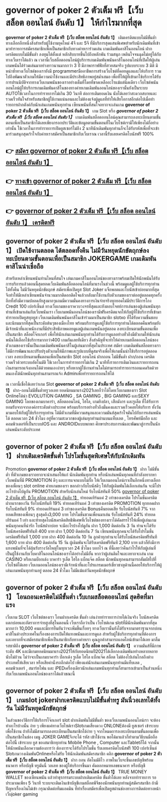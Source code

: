 # governor of poker 2 ตัวเต็ม ฟรี【เว็บ สล็อต ออนไลน์ อันดับ 1】  ให้กำไรมากที่สุด

**governor of poker 2 ตัวเต็ม ฟรี【เว็บ สล็อต ออนไลน์ อันดับ 1】** เติมเครดิตแบบไม่มีขั้นต่ำ  ทางเลือกอีกหนึ่งสิ่งสำหรับผู้ใช้งานยุคใหม่ 4จี และ 5จี ที่มีบริการสุดแสนพิเศษสำหรับนักเดิมพันที่เข้ามาทำรายการสมัครสมาชิกเพื่อเป็นสมาชิกกับทางค่ายเราร่วมเล่น เกมเดิมพันคาสิโนออนไลน์ ฝากเครดิตแบบไม่มีขั้นต่ำ ลงทุนได้ตั้งแต่ หลักสิบบาทขึ้นไปถึงหลักพัน ร่วมสนุก เพลินใจจนฉุดไม่อยู่ได้กับทางเว็บเราได้แล้ว ณ เวลานี้เว็บสล็อตออนไลน์ผู้บริการเกมเดิมพันพนันคาสิโนออนไลน์ที่เปิดให้ผู้เล่นเกมพนันได้ร่วมเล่นมาอย่างยาวนานมากกว่า 3 ปี มีภาพกราฟฟิกที่สวยสมจริง รูปแบบระบบ 3 มิติ
มิหนำซ้ำทางเว็บไซต์ของเรายังมี programmerมืออาชีพการสร้างเว็บไซต์ที่คอยดูแลและให้บริการ  รวมไปถึงพัฒนาตัวเกมให้มีความน่าใช้งานและมีประสิทธิภาพอยู่สม่ำเสมอ เพื่อที่ให้ผู้ที่เข้ามาใช้บริการได้รับการปรนนิบัติจากทางเว็บเกมพนันของเราอย่างเต็มที่โดยที่ขาดเหลืออะไรแม้แต่นิดเดียว เว็บไซต์พนันออนไลน์ผู้ให้บริการเกมเดิมพันคาสิโนของทางค่ายเกมเดิมพันออนไลน์ของเรานั้นยังเป็นระบบ AUTOใช้เวลาในการทำรายการไม่เกิน 30 วินาที ต่อการเติมยอดเงิน นับได้เลยว่าสะดวกสบายและรวดเร็วทันใจสำหรับสมาชิกผู้ใช้งานแน่นอนและไม่ต้องแจ้งผู้ดูแลที่ทำให้เสียโอกาสอีกต่อไปเมื่อทำรายการฝากตังค์กับนักเล่นเกมพนันทุกท่าน
เซียนพนันที่สนใจอยากจะเล่นเกม **governor of poker 2 ตัวเต็ม ฟรี【เว็บ สล็อต ออนไลน์ อันดับ 1】** เกม Slot  หรือ ***governor of poker 2 ตัวเต็ม ฟรี【เว็บ สล็อต ออนไลน์ อันดับ 1】*** เกมเดิมพันสล็อตออนไลน์คุณสามารถลงทะเบียนตามขั้นตอนเพื่อเป็นสมาชิกได้เลยเพียงกรอกประวัติและข้อมูลตามขั้นตอนที่ในเว็บไซต์เรามีให้เพียงไม่กี่อย่างเท่านั้น ใช้เวลาในการทำรายการเปิดยูสเซอร์ไม่ถึง 2 นาทีนักเดิมพันทุกท่านก็จะได้รับรหัสเพื่อที่จะเข้ามาร่วมสนุกสุดเร้าใจกับค่ายเราสมัครเป็นสมาชิกกับเว็บเราณ เวลานี้รับเลยเครดิตโบนัสฟรี 100%

## 👉 [สมัคร governor of poker 2 ตัวเต็ม ฟรี【เว็บ สล็อต ออนไลน์ อันดับ 1】](https://archa888.com/)
## 👉 [ทางเข้า governor of poker 2 ตัวเต็ม ฟรี【เว็บ สล็อต ออนไลน์ อันดับ 1】](https://archa888.com/)
## 👉 [governor of poker 2 ตัวเต็ม ฟรี【เว็บ สล็อต ออนไลน์ อันดับ 1】 เครดิตฟรี](https://archa888.com/)

## governor of poker 2 ตัวเต็ม ฟรี【เว็บ สล็อต ออนไลน์ อันดับ 1】 เปิดใช้งานตลอด ได้ตลอดทั้งคืน ไม่มีวันหยุดนักขัตฤกษ์ลงทะเบียนตามขั้นตอนเพื่อเป็นสมาชิก JOKERGAME เกมเดิมพันคาสิโนน่าเชื่อถือ

สำหรับเหล่าเซียนพนันท่านไหนที่สนใจ เล่นเกมคาสิโนออนไลน์ของทางเราพร้อมเปิดให้นักพนันได้รับการบริการแล้วตอนนี้สุดยอดเว็บเดิมพันสล็อตออนไลน์ที่มาแรงในช่วงนี้ พร้อมดูแลผู้ใช้บริการทุกท่านได้ทั้งคืน ไม่มีวันหยุดนักขัตฤกษ์ สมัครเพื่อเปิดยูส Slot Joker แจ็กพอตและโบนัสเข้าบ่อยมากที่สุด จึงทำให้มีเหล่าเซียนพนันจำนวนมากติดอกติดใจแล้วกลับมาใช้งานกับตัวเกมของเราต่ออยู่ตลอดทุกครั้ง อีกทั้งยังมีความปลอดภัยสูงมากๆแถมมีความมั่นคงทางการเงินจ่ายจริงทุกยอดไม่มีประวัติการโกง Credit 100 เปอร์เซ็นต์ ทางเว็บเกมของเราควบวงจรที่สุดและยังตอบโจทย์การเล่นของผู้เล่นพนันทุกท่านที่เข้ามาเล่นกับเว็บพนันเรา
เว็บเกมพนันออนไลน์ของเรามีฟรีเครดิตแจกให้กับผู้ที่ใช้บริการที่เข้ามาทำรายกเปิดยูสทุกยูส เว็บเกมเดิมพันพนันคาสิโนเข้าร่วมมาเป็นสมาชิก slotxo ที่ได้รับความชื่นชอบและนิยมมากที่สุดเป็นระดับต้นๆของเมืองไทย พร้อมบริการดูแลผู้ใช้บริการทุกท่านได้ตลอดคืนพร้อมยังมีเจ้าหน้าที่และพนักงานที่มีประสิทธิภาพคอยดูแลผู้เล่นเกมพนันอยู่ตลอด ลงทะเบียนตามขั้นตอนเพื่อเป็นสมาชิก สล็อตโจ๊กเกอร์ เพื่อให้นักเล่นเกมพนันทุกท่านได้รับการดูแลอย่างทั่วถึงมีตัวเกมให้นักเล่นพนันได้เลือกใช้บริการมากกว่า400 เกมกันเลยทีเดียว
สิ่งสำคัญที่จะทำให้ค่ายเกมสล็อตออนไลน์ของตัวเกมของเรานั้นเป็นเกมเดิมพันพนันคาสิโนผู้เล่นมากที่สุดในประเทศ สมัคร  เกมเดิมพันสล็อตทางเราได้มีการพัฒนาและปรับปรุงตัวเกมให้มีภาพและรูปแบบที่ดูสมจริงเพื่อให้เกมนั้นน่าใช้บริการอยู่ตลอดเวลา ลงทะเบียนตามขั้นตอนเพื่อเป็นสมาชิก Slot ออนไลน์ ฝากถอน ไม่มีขั้นต่ำ ฝาก/ถอน เครดิตรวดเร็วด้วยระบบอัตโนมัติ ใช้เวลาในการทำรายการไม่เกิน 2 นาทีทั้งรายการเติมเงินและรายการถอนเงินสามารถแจ้งถอนได้ด้วยตนเองง่ายๆ หรือหากผู้ใช้งานท่านใดไม่สามารถทำรายการถอนเคดริตด้วยตนเองได้นักพนันทุกท่านสามารถแจ้ง Adminเพื่อทำรายการถอนให้ได้

ณ เวลานี้เชื่อได้เลยว่าเกม Slot **governor of poker 2 ตัวเต็ม ฟรี【เว็บ สล็อต ออนไลน์ อันดับ 1】** ฝาก-ถอนไม่มีขั้นต่ำทรูวอเลท ยอดนิยมมาแรง2021เลยก็ว่าได้โดยเว็บเกมของเรา Slot Onlineได้นำ EVOLUTION GAMING , SA GAMING , BIG GAMING และSEXY GAMING โลกของเกมบาคาร่า, สล็อตออนไลน์, ไฮโล, เกมยิงปลา, เสือมังกร และรูเล็ต ที่ได้รับการยอมรับจากจากองค์กรระดับต่างประเทศ พร้อมบริการอย่างทั่วถึงมั่นคงและรวดเร็วคอยให้บริการ ทั้งวัน มามอบให้กับผู้ใช้บริการทุกท่าน ได้มีตัวเกมที่มีความสนุกและความมันส์สุดเร้าใจมันไปกับการเล่นพนัน ได้ ตลอดเวลา 24 ชั่วโมง อยู่ที่ความสะดวกของผู้เล่นทุกท่านผ่านบนแท็บเลต , โทรศัพท์มือถือ และคอมพิวเตอร์ที่เป็นระบบIOS และ ANDROIDแบบพกพา ศึกษาประสบการณ์และพัฒนาสู่การเป็นนักเล่นพนันระดับประเทศ

## governor of poker 2 ตัวเต็ม ฟรี【เว็บ สล็อต ออนไลน์ อันดับ 1】 ฝากเติมเครดิตขั้นต่ำ โปรโมชั่นสุดพิเศษให้กับนักเดิมพัน

 Promotion  **governor of poker 2 ตัวเต็ม ฟรี【เว็บ สล็อต ออนไลน์ อันดับ 1】** ฝาก ไม่มีขั้นต่ำ ที่ตัวเกมของเราอยากจะนำเสนอให้แก่  นักเดิมพันทุกท่าน หรือนักเล่นพนันทุกคนที่กำลังอยากหาเว็บพนันที่มี  PROMOTION ดีๆ และการแจกแบบไม่กั๊ก ให้เว็บเกมออนไลน์เราเป็นอีกหนึ่งทางเลือกของเพื่อนๆ slot online ค่ายเกมของเรา ขอกล่าวกับโบนัสดีๆ ให้กับผู้เดิมพันได้เลือกเล่นกัน จะมีโปรอะไรบ้างไปดูกัน
 PROMOTION สำหรับนักเล่นใหม่ รับโบนัสทันที 50% [governor of poker 2 ตัวเต็ม ฟรี【เว็บ สล็อต ออนไลน์ อันดับ 1】](https://archa888.com/) ทำยอดเทิร์นแค่ 2 เท่าของเครดิต
โปรโมชั่นเครดิตฝากแรกของวัน รับโบนัสทันที 19% ทำยอดเทิร์นแค่ 3 เท่าของเครดิต
 PROMOTION ทุกยอดฝาก รับโบนัสทันที 9% ทำยอดเทิร์นแค่ 3 เท่าของเครดิต
Bonusคืนยอดเสีย รับโบนัสทันที 7% จากยอดเสียของเพื่อนๆ สูงสุดถึง3,000 บาท
โปรโมชั่นชวนเพื่อนมาเล่น รับโบนัสทันที 24% ทำยอดเทิร์นแค่ 1 เท่า
และท้ายสุดโบนัสเครดิตสิทธิพิเศษที่เว็บไซต์ของทางเราได้คัดสรรไว้ให้เพื่อผู้เล่นเกมพนันทุกคนที่น่ารัก โบนัสฝากบ่อย จะมีอะไรบ้างไปดูกัน
ฝาก 1,000 ติดต่อกัน 3 วัน ท่านจะได้รับโบนัสเครดิตฟรีทันที 400 บาท
ฝาก 1,000 ติดต่อกัน 7 วัน เซียนพนันทุกคนจะได้รับโปรโมชั่นเครดิตฟรีทันที 1,000 บาท
ฝาก 400 ติดต่อกัน 10 วัน ลูกค้าทุกท่านจะได้รับโบนัสเครดิตฟรีทันที 1,600 บาท
ฝาก 400 ติดต่อกัน 15 วัน ผู้เดิมพันจะได้รับเครดิตฟรีทันที 2,100 บาท
แล้วก็ยังมีการแทงพนันที่จะได้ลุ้นรับรางวัลใหญ่ในทุกเวลา 24 ชั่วโมง บอกไว้ ณ ที่นี้เลยว่าคืนกำไรให้กับผู้เล่นที่เป็นผู้ใช้งานกับเว็บคาสิโนออนไลน์ของเราได้อย่างไม่มีอั้น หากว่าผู้เล่นติดใจและอยากจะเล่น เกม CASINO หรือเกมป๊อกเด้ง บาคาร่า รูเล็ต ไฮโล แบ็กแจ๊ค สล็อต นักพนันทุกคนสามารถสัมผัสไปที่เว็บไซต์ได้เลย เว็บเกมออนไลน์ของเรามีเจ้าหน้าที่และโปรแกรมเมอร์เชี่ยวชาญด้านนี้คอยให้บริการให้ผู้เล่นเกมพนันทุกท่านอยู่ ตลอด 24 ชั่วโมง ไม่มีแม้แต่วันหยุดนักขัตฤกษ์

## governor of poker 2 ตัวเต็ม ฟรี【เว็บ สล็อต ออนไลน์ อันดับ 1】 โอนถอนเครดิตไม่มีขั้นต่ำ  เว็บเกมสล็อตออนไลน์ สุดฮิตที่มาแรง

เว็บเกม SLOT เว็บไซต์ของเรา โอนฝากเครดิต ขั้นต่ำ เล่นง่ายทำรายการง่ายได้เงินจริง โบนัสเครดิตแตกบ่อยและอัตราการจ่ายสูงที่สุในตอนนี้ เว็บเราถือว่าเป็น เว็บไซต์เกม slotที่มีนักเดิมพันมากที่สุดมากกว่า 10,000 คนและมีการยืนยันว่าจะเพิ่มขึ้นเรื่อยๆ ทางเว็บเรานั้นยังได้รับจากมาตราฐานจากบ่อนคาสิโนต่างประเทศในเรื่องของการเปิดให้แทงพนันและการดูแล สำหรับผู้ใช้บริการทุกท่านที่ต้องการและอยากที่จะสมัครสมาชิกเพื่อเป็นสมาชิกกับทางค่ายเรา คุณลูกค้าสามารถแอดไลน์เข้ามาได้เลย
	มาลิ้มรสชาติถึง **governor of poker 2 ตัวเต็ม ฟรี【เว็บ สล็อต ออนไลน์ อันดับ 1】** ความมันส์ที่มีภาพระดับ 4K และมีเกมยอดนิยมมาแรง2021ให้กับยอดนิยมปี2021ได้เลือกลงเดิมพันอย่างหลากหลายนับไม่ถ้วน  ไม่ว่าจะเป็นเกมบาคาร่า ป๊อกเด้ง รูเล็ต ไฮโล แบ็กแจ๊ค สล็อต ไม่ต้องไปเล่นไกลถึงต่างประเทศให้เสียเวลา หรือเสียค่านั่งรถอีกต่อไป เพียงแค่นักเล่นเกมพนันทุกท่านมีแท็บเลต , คอมพิวเตอร์ , สมาร์ทโฟน และ iPEDเครื่องเดียวนักเล่นเกมพนันทุกท่านก็สามารถเข้ามาเป็นส่วนหนึ่งกับเว็บเกมพนันออนไลน์ของเราได้แล้วขณะนี้

## governor of poker 2 ตัวเต็ม ฟรี【เว็บ สล็อต ออนไลน์ อันดับ 1】 เกมslot jokerฝากเครดิตแบบไม่มีขั้นต่ำทรู มันนี่วอเลทได้ทั้งวัน ไม่มีวันหยุดนักขัตฤกษ์

ในส่วนของวิธีการใช้บริการโจ๊กเกอร์ slot ฝากเดิมพันไม่มีขั้นต่ำ ของเว็บเกมพนันออนไลน์เรา จะต้องทำอะไรบ้างนั้น ง่าย ๆ เพียงแค่ทางเว็บไซต์เราSlotเกมเสี่ยงดวง ONLONEต้องมี ยูสเซอร์ เข้าระบบเพื่อใช้งาน ถ้ายังไม่มีสามารถลงทะเบียนเป็นสมาชิกได้ง่าย ๆ จากโหมดการลงทะเบียนตามขั้นตอนเพื่อเป็นสมาชิกในช่อง เมนู JOKER GAMEจึงจะได้ รหัส เข้าใช้งาน พอได้มาแล้วก็ทำตามวิธีบนมือถือ ต่อไปนี้
เข้าระบบ ยูส  ของสมาชิกทุกท่าน Mobile Phone , Computer และTabletก็ได้
จากนั้นให้นักพนันเลือกความต้องการว่า ต้องการจะได้รับโปรโมชั่น รับเลยเครดิตโบนัสฟรี 100 เปอร์เซ็นต์  SlotเกมวางเดิมพันOnlineหรือไม่รับ
ให้นักเดิมพันสมัครสมาชิก คลิก **governor of poker 2 ตัวเต็ม ฟรี【เว็บ สล็อต ออนไลน์ อันดับ 1】** ฝาก ถอน  อัตโนมัติไว ภาพในเว็บจะขึ้นเลขบัญชีพร้อมธนาคาร หรือบัญชี ทรูมันนี่ วอเลท ของผู้ให้บริการขึ้นมา
คัดลอกหมายเลขธนาคาร หรือบัญชี **governor of poker 2 ตัวเต็ม ฟรี【เว็บ สล็อต ออนไลน์ อันดับ 1】** TRUE MONEY WALLET ของเซียนพนัน แล้วทำธุรกรรมระบบฝากเติมเครดิต ขั้นต่ำได้เลย
หลังจากทำรายการ รอประมาณเพียง 5 วินาที ระบบจะเติมเงินเข้าบัญชีเกมสล็อตพีจีของนักพนันทุกท่านผู้สมัครสมาชิก
ถ้ามีปัญหาเรื่องเงินไม่เข้า กรุณาติดต่อทีมแอดมิน ที่ทำเรื่องสมัครเพื่อเปิดยูสผ่านช่องทางการติดต่อทางหน้าเว็บjoker gaming



